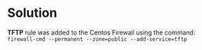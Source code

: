 # Solution
**TFTP** rule was added to the Centos Firewall using the command:          
`firewall-cmd --permanent --zone=public --add-service=tftp`
